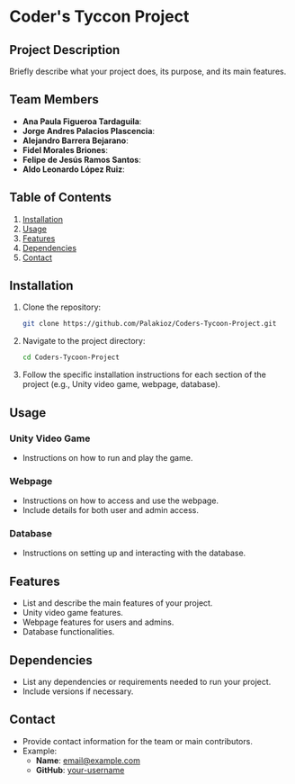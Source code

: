 # Coder's Tyccon Project

## Project Description
Briefly describe what your project does, its purpose, and its main features.

## Team Members
- **Ana Paula Figueroa Tardaguila**:
- **Jorge Andres Palacios Plascencia**:
- **Alejandro Barrera Bejarano**:
- **Fidel Morales Briones**:
- **Felipe de Jesús Ramos Santos**:
- **Aldo Leonardo López Ruiz**:

## Table of Contents
1. [Installation](#installation)
2. [Usage](#usage)
3. [Features](#features)
4. [Dependencies](#dependencies)
5. [Contact](#contact)

## Installation
1. Clone the repository:
    ```sh
    git clone https://github.com/Palakioz/Coders-Tycoon-Project.git
    ```
2. Navigate to the project directory:
    ```sh
    cd Coders-Tycoon-Project
    ```
3. Follow the specific installation instructions for each section of the project (e.g., Unity video game, webpage, database).

## Usage
### Unity Video Game
- Instructions on how to run and play the game.

### Webpage
- Instructions on how to access and use the webpage.
- Include details for both user and admin access.

### Database
- Instructions on setting up and interacting with the database.

## Features
- List and describe the main features of your project.
- Unity video game features.
- Webpage features for users and admins.
- Database functionalities.

## Dependencies
- List any dependencies or requirements needed to run your project.
- Include versions if necessary.

## Contact
- Provide contact information for the team or main contributors.
- Example: 
  - **Name**: email@example.com
  - **GitHub**: [your-username](https://github.com/your-username)

